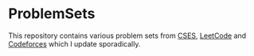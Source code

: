 # ProblemSets

This repository contains various problem sets from [CSES](https://cses.fi/problemset/), [LeetCode](https://leetcode.com/problemset/all/) and [Codeforces](http://codeforces.com/problemset) which I update sporadically. 
